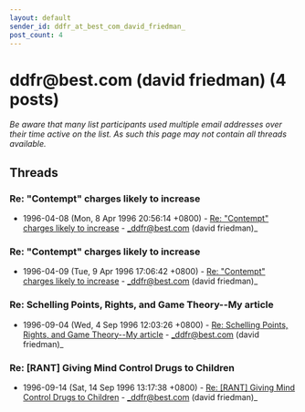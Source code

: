 ```yaml
---
layout: default
sender_id: ddfr_at_best_com_david_friedman_
post_count: 4
---
```


# ddfr<span>@</span>best.com (david friedman) (4 posts)

_Be aware that many list participants used multiple email addresses over their time active on the list. As such this page may not contain all threads available._

## Threads

### Re: "Contempt" charges likely to increase
+ 1996-04-08 (Mon, 8 Apr 1996 20:56:14 +0800) - [Re: "Contempt" charges likely to increase](/archive/1996/04/bf18a2872708be1a8e1f1f56b12c0cf1e9e71805de8de9262c4f5260b83fdcc1) - _ddfr@best.com (david friedman)_

### Re: "Contempt" charges likely to increase
+ 1996-04-09 (Tue, 9 Apr 1996 17:06:42 +0800) - [Re: "Contempt" charges likely to increase](/archive/1996/04/f82cdb7cd422ea7ae164de5438ad24b7eca718579590a17a4da9621faeec5e7d) - _ddfr@best.com (david friedman)_

### Re: Schelling Points, Rights, and Game Theory--My article
+ 1996-09-04 (Wed, 4 Sep 1996 12:03:26 +0800) - [Re: Schelling Points, Rights, and Game Theory--My article](/archive/1996/09/d23fa8ec522f328e7772f645838d966f36ac0d1af00651b75b2ae4d15d9a486e) - _ddfr@best.com (david friedman)_

### Re: [RANT] Giving Mind Control Drugs to Children
+ 1996-09-14 (Sat, 14 Sep 1996 13:17:38 +0800) - [Re: [RANT] Giving Mind Control Drugs to Children](/archive/1996/09/6be7aa43ce9912aa6fa39e264cb28e79186e741cfc217bb4b9b8e9359a601d68) - _ddfr@best.com (david friedman)_

